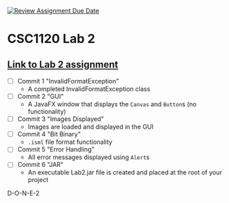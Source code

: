 [![Review Assignment Due Date](https://classroom.github.com/assets/deadline-readme-button-22041afd0340ce965d47ae6ef1cefeee28c7c493a6346c4f15d667ab976d596c.svg)](https://classroom.github.com/a/v816HneO)
# CSC1120 Lab 2

## [Link to Lab 2 assignment](https://csse.msoe.us/csc1120/lab2)

* [ ] Commit 1 "InvalidFormatException"
    - A completed InvalidFormatException class
* [ ] Commit 2 "GUI"
    - A JavaFX window that displays the `Canvas` and `Button`s (no functionality)
* [ ] Commit 3 "Images Displayed"
    - Images are loaded and displayed in the GUI
* [ ] Commit 4 "Bit Binary"
    - `.isml` file format functionality
* [ ] Commit 5 "Error Handling"
    - All error messages displayed using `Alert`s
* [ ] Commit 6 "JAR"
    - An executable Lab2.jar file is created and placed at the root of your project
      
D-O-N-E-2
